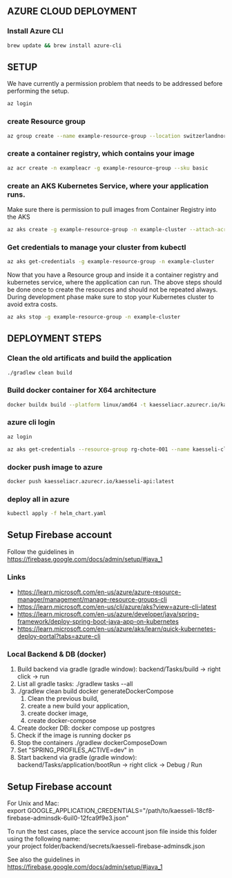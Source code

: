 
## AZURE CLOUD DEPLOYMENT

### Install Azure CLI

```bash
brew update && brew install azure-cli
```

## SETUP
We have currently a permission problem that needs to be addressed before performing the setup.

```bash
az login
```

### create Resource group
```bash
az group create --name example-resource-group --location switzerlandnorth
```

### create a container registry, which contains your image
```bash
az acr create -n exampleacr -g example-resource-group --sku basic
```
 
### create an AKS Kubernetes Service, where your application runs.
  Make sure there is permission to pull images from Container Registry into the AKS
  ```bash
  az aks create -g example-resource-group -n example-cluster --attach-acr exampleacr --enable-managed-identity --node-count 1
  ```

### Get credentials to manage your cluster from kubectl
```bash
az aks get-credentials -g example-resource-group -n example-cluster
```

Now that you have a Resource group and inside it a container registry and kubernetes service, where the application can run.
The above steps should be done once to create the resources and should not be repeated always.
During development phase make sure to stop your Kubernetes cluster to avoid extra costs.

```bash
az aks stop -g example-resource-group -n example-cluster
```

## DEPLOYMENT STEPS

### Clean the old artificats and build the application
```bash
./gradlew clean build
```

### Build docker container for X64 architecture
```bash
docker buildx build --platform linux/amd64 -t kaesseliacr.azurecr.io/kaesseli-api:latest .
```

### azure cli login
```bash
az login
```

```bash
az aks get-credentials --resource-group rg-chote-001 --name kaesseli-cluster
```

### docker push image to azure
```bash
docker push kaesseliacr.azurecr.io/kaesseli-api:latest
```

### deploy all in azure
```bash
kubectl apply -f helm_chart.yaml
```



## Setup Firebase account
Follow the guidelines in https://firebase.google.com/docs/admin/setup/#java_1

### Links
- https://learn.microsoft.com/en-us/azure/azure-resource-manager/management/manage-resource-groups-cli
- https://learn.microsoft.com/en-us/cli/azure/aks?view=azure-cli-latest
- https://learn.microsoft.com/en-us/azure/developer/java/spring-framework/deploy-spring-boot-java-app-on-kubernetes
- https://learn.microsoft.com/en-us/azure/aks/learn/quick-kubernetes-deploy-portal?tabs=azure-cli



### Local Backend & DB (docker)

1. Build backend via gradle (gradle window): backend/Tasks/build -> right click -> run
2. List all gradle tasks: ./gradlew tasks --all
3. ./gradlew clean build docker generateDockerCompose
   1. Clean the previous build,
   2. create a new build your application,
   3. create docker image,
   4. create docker-compose
4. Create docker DB: docker compose up postgres
5. Check if the image is running docker ps
6. Stop the containers ./gradlew dockerComposeDown
7. Set "SPRING_PROFILES_ACTIVE=dev" in 
8. Start backend via gradle (gradle window): backend/Tasks/application/bootRun -> right click -> Debug / Run

## Setup Firebase account
For Unix and Mac:  
export GOOGLE_APPLICATION_CREDENTIALS="/path/to/kaesseli-18cf8-firebase-adminsdk-6uil0-12fca9f9e3.json"  

To run the test cases, place the service account json file inside this folder using the following name:  
your project folder/backend/secrets/kaesseli-firebase-adminsdk.json 

See also the guidelines in https://firebase.google.com/docs/admin/setup/#java_1